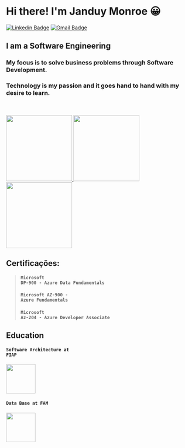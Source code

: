# Hi there! I'm Janduy Monroe 😀

[![Linkedin Badge](https://img.shields.io/badge/-LinkedIn-blue?style=for-the-badge&logo=Linkedin&logoColor=white&link=https:https://www.linkedin.com/in/janduymonroe/)](https://www.linkedin.com/in/janduymonroe/)
[![Gmail Badge](https://img.shields.io/badge/-Gmail-c14438?style=for-the-badge&logo=Gmail&logoColor=white&link=mailto:janduymonroe@gmail.com)](mailto:janduymonroe@gmail.com)


## I am a Software Engineering

### My focus is to solve business problems through Software Development.
### Technology is my passion and it goes hand to hand with my desire to learn.

<!--
**janduymonroe/janduymonroe** is a ✨ _special_ ✨ repository because its `README.md` (this file) appears on your GitHub profile.

Here are some ideas to get you started:

- 🔭 I’m currently working on ...
- 🌱 I’m currently learning ...
- 👯 I’m looking to collaborate on ...
- 🤔 I’m looking for help with ...
- 💬 Ask me about ...
- 📫 How to reach me: ...
- 😄 Pronouns: ...
- ⚡ Fun fact: ...
-->

<br>
<br>
<span>
<a href="https://www.credly.com/badges/712a6c31-4b93-4dee-830b-515bdfb6deaa/public_url"> 
<img width = "180px" src = "https://images.credly.com/images/63316b60-f62d-4e51-aacc-c23cb850089c/azure-developer-associate-600x600.png"> </a> 
<a href="https://www.credly.com/badges/8ed1140b-70ca-4709-9954-d4f4c10cf476/public_url"> 
<img width = "180px" src = "https://images.credly.com/size/340x340/images/70eb1e3f-d4de-4377-a062-b20fb29594ea/azure-data-fundamentals-600x600.png"> </a> 
<a href="[https://www.credly.com/badges/8ed1140b-70ca-4709-9954-d4f4c10cf476/public_url](https://www.credly.com/badges/58699cf4-c573-4fed-8740-2c1a9a5975a6)"> 
<img width = "180px" src = "https://images.credly.com/size/340x340/images/be8fcaeb-c769-4858-b567-ffaaa73ce8cf/image.png"> </a
 </span>
<br>

## Certificações:

> #### <code>Microsoft DP-900 - Azure Data Fundamentals </code>
> #### <code>Microsoft AZ-900 - Azure Fundamentals </code>
> #### <code>Microsoft Az-204 - Azure Developer Associate </code>

 ## Education

 #### <code>Software Architecture at FIAP</code>
 <img width = "80px" src="https://progress-bar.dev/">
  
 #### <code>Data Base at FAM</code>
<img width = "80px" src="https://progress-bar.dev/100">


